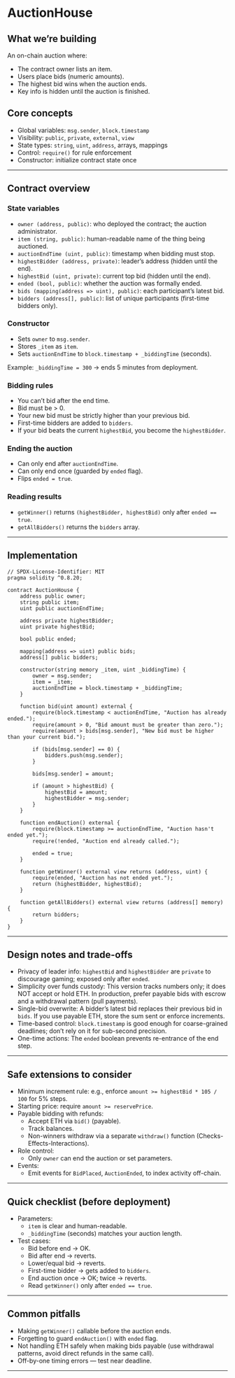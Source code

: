 # AuctionHouse

## What we’re building
An on-chain auction where:
- The contract owner lists an item.
- Users place bids (numeric amounts).
- The highest bid wins when the auction ends.
- Key info is hidden until the auction is finished.

## Core concepts
- Global variables: `msg.sender`, `block.timestamp`
- Visibility: `public`, `private`, `external`, `view`
- State types: `string`, `uint`, `address`, arrays, mappings
- Control: `require()` for rule enforcement
- Constructor: initialize contract state once

---

## Contract overview

### State variables
- `owner (address, public)`: who deployed the contract; the auction administrator.
- `item (string, public)`: human-readable name of the thing being auctioned.
- `auctionEndTime (uint, public)`: timestamp when bidding must stop.
- `highestBidder (address, private)`: leader’s address (hidden until the end).
- `highestBid (uint, private)`: current top bid (hidden until the end).
- `ended (bool, public)`: whether the auction was formally ended.
- `bids (mapping(address => uint), public)`: each participant’s latest bid.
- `bidders (address[], public)`: list of unique participants (first-time bidders only).

### Constructor
- Sets `owner` to `msg.sender`.
- Stores `_item` as `item`.
- Sets `auctionEndTime` to `block.timestamp + _biddingTime` (seconds).

Example: `_biddingTime = 300` → ends 5 minutes from deployment.

### Bidding rules
- You can’t bid after the end time.
- Bid must be > 0.
- Your new bid must be strictly higher than your previous bid.
- First-time bidders are added to `bidders`.
- If your bid beats the current `highestBid`, you become the `highestBidder`.

### Ending the auction
- Can only end after `auctionEndTime`.
- Can only end once (guarded by `ended` flag).
- Flips `ended = true`.

### Reading results
- `getWinner()` returns `(highestBidder, highestBid)` only after `ended == true`.
- `getAllBidders()` returns the `bidders` array.

---

## Implementation

```solidity
// SPDX-License-Identifier: MIT
pragma solidity ^0.8.20;

contract AuctionHouse {
    address public owner;
    string public item;
    uint public auctionEndTime;

    address private highestBidder;
    uint private highestBid;

    bool public ended;

    mapping(address => uint) public bids;
    address[] public bidders;

    constructor(string memory _item, uint _biddingTime) {
        owner = msg.sender;
        item = _item;
        auctionEndTime = block.timestamp + _biddingTime;
    }

    function bid(uint amount) external {
        require(block.timestamp < auctionEndTime, "Auction has already ended.");
        require(amount > 0, "Bid amount must be greater than zero.");
        require(amount > bids[msg.sender], "New bid must be higher than your current bid.");

        if (bids[msg.sender] == 0) {
            bidders.push(msg.sender);
        }

        bids[msg.sender] = amount;

        if (amount > highestBid) {
            highestBid = amount;
            highestBidder = msg.sender;
        }
    }

    function endAuction() external {
        require(block.timestamp >= auctionEndTime, "Auction hasn't ended yet.");
        require(!ended, "Auction end already called.");

        ended = true;
    }

    function getWinner() external view returns (address, uint) {
        require(ended, "Auction has not ended yet.");
        return (highestBidder, highestBid);
    }

    function getAllBidders() external view returns (address[] memory) {
        return bidders;
    }
}
```

---

## Design notes and trade-offs

- Privacy of leader info: `highestBid` and `highestBidder` are `private` to discourage gaming; exposed only after `ended`.
- Simplicity over funds custody: This version tracks numbers only; it does NOT accept or hold ETH. In production, prefer payable bids with escrow and a withdrawal pattern (pull payments).
- Single-bid overwrite: A bidder’s latest bid replaces their previous bid in `bids`. If you use payable ETH, store the sum sent or enforce increments.
- Time-based control: `block.timestamp` is good enough for coarse-grained deadlines; don’t rely on it for sub-second precision.
- One-time actions: The `ended` boolean prevents re-entrance of the end step.

---

## Safe extensions to consider

- Minimum increment rule: e.g., enforce `amount >= highestBid * 105 / 100` for 5% steps.
- Starting price: require `amount >= reservePrice`.
- Payable bidding with refunds:
  - Accept ETH via `bid()` (payable).
  - Track balances.
  - Non-winners withdraw via a separate `withdraw()` function (Checks-Effects-Interactions).
- Role control:
  - Only `owner` can end the auction or set parameters.
- Events:
  - Emit events for `BidPlaced`, `AuctionEnded`, to index activity off-chain.

---

## Quick checklist (before deployment)

- Parameters:
  - `item` is clear and human-readable.
  - `_biddingTime` (seconds) matches your auction length.
- Test cases:
  - Bid before end → OK.
  - Bid after end → reverts.
  - Lower/equal bid → reverts.
  - First-time bidder → gets added to `bidders`.
  - End auction once → OK; twice → reverts.
  - Read `getWinner()` only after `ended == true`.

---

## Common pitfalls

- Making `getWinner()` callable before the auction ends.
- Forgetting to guard `endAuction()` with `ended` flag.
- Not handling ETH safely when making bids payable (use withdrawal patterns, avoid direct refunds in the same call).
- Off-by-one timing errors — test near deadline.

---
